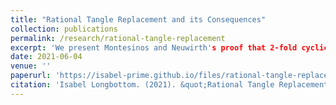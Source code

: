 ```yaml
---
title: "Rational Tangle Replacement and its Consequences"
collection: publications
permalink: /research/rational-tangle-replacement
excerpt: 'We present Montesinos and Neuwirth's proof that 2-fold cyclic branched covers of S<sup>3</sup> are precisely the (closed, orientable) 3-manifolds which can be obtained via surgery on a strongly-invertible link in S<sup>3</sup>. The proof uses rational tangle replacement, of which we give a short exposition. This paper was written for a course on low-dimensional topology run by Joan Licata at the ANU.'
date: 2021-06-04
venue: ''
paperurl: 'https://isabel-prime.github.io/files/rational-tangle-replacement.pdf'
citation: 'Isabel Longbottom. (2021). &quot;Rational Tangle Replacement and its Consequences.&quot.'
---
```

